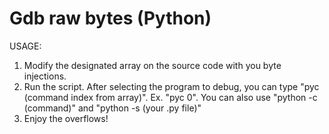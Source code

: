 # Gdb raw bytes (Python)
USAGE:

1. Modify the designated array on the source code with you byte injections.
2. Run the script. After selecting the program to debug, you can type "pyc (command index from array)". Ex. "pyc 0". You can also use "python -c (command)" and "python -s (your .py file)"
3. Enjoy the overflows!
        

